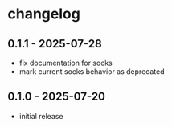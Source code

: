 # changelog

## 0.1.1 - 2025-07-28
- fix documentation for socks
- mark current socks behavior as deprecated

## 0.1.0 - 2025-07-20
- initial release
